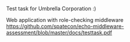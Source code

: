 Test task for Umbrella Corporation :)

Web application with role-checking middleware
https://github.com/spatecon/echo-middleware-assessment/blob/master/docs/testtask.pdf
